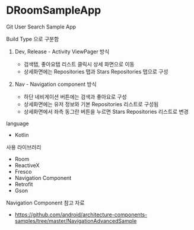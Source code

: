 # DRoomSampleApp
Git User Search Sample App

Build Type 으로 구분함

1. Dev, Release - Activity ViewPager 방식
   - 검색탭, 좋아요탭 리스트 클릭시 상세 화면으로 이동
   - 상세화면에는 Repositories 탭과 Stars Repositories 탭으로 구성
   
2. Nav - Navigation component 방식
   - 하단 네비게이션 버튼에는 검색과 좋아요로 구성
   - 상세화면에는 유저 정보와 기본 Repositories 리스트로 구성됨
   - 상세화면에서 좌측 동그란 버튼을 누르면 Stars Repositories 리스트로 변경

language 
   - Kotlin

사용 라이브러리
   - Room
   - ReactiveX
   - Fresco
   - Navigation Component
   - Retrofit
   - Gson
   
      
Navigation Component 참고 자료
   - https://github.com/android/architecture-components-samples/tree/master/NavigationAdvancedSample
   
